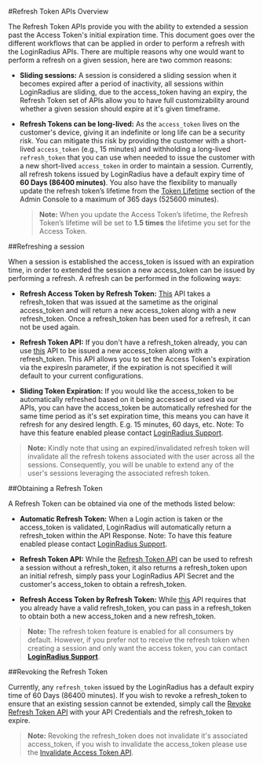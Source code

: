#Refresh Token APIs Overview

The Refresh Token APIs provide you with the ability to extended a session past the Access Token's initial expiration time. This document goes over the different workflows that can be applied in order to perform a refresh with the LoginRadius APIs.
There are multiple reasons why one would want to perform a refresh on a given session, here are two common reasons:

- **Sliding sessions:** A session is considered a sliding session when it becomes expired after a period of inactivity, all sessions within LoginRadius are sliding, due to the access_token having an expiry, the Refresh Token set of APIs allow you to have full customizability around whether a given session should expire at it's given timeframe.

- **Refresh Tokens can be long-lived:** As the `access_token` lives on the customer's device, giving it an indefinite or long life can be a security risk. You can mitigate this risk by providing the customer with a short-lived `access_token` (e.g., 15 minutes) and withholding a long-lived `refresh_token` that you can use when needed to issue the customer with a new short-lived `access_token` in order to maintain a session. Currently, all refresh tokens issued by LoginRadius have a default expiry time of **60 Days (86400 minutes)**. You also have the flexibility to manually update the refresh token’s lifetime from the [Token Lifetime](https://adminconsole.loginradius.com/platform-security/account-protection/session-management/token-lifetime) section of the Admin Console to a maximum of 365 days (525600 minutes).

    > **Note:** When you update the Access Token’s lifetime, the Refresh Token’s lifetime will be set to **1.5 times** the lifetime you set for the Access Token.


##Refreshing a session

When a session is established the access_token is issued with an expiration time, in order to extended the session a new access_token can be issued by performing a refresh. A refresh can be performed in the following ways:

- **Refresh Access Token by Refresh Token:** [This](/api/v2/customer-identity-api/refresh-token/refresh-access-token-by-refresh-token) API takes a refresh_token that was issued at the sametime as the original access_token and will return a new access_token along with a new refresh_token. Once a refresh_token has been used for a refresh, it can not be used again. 

- **Refresh Token API:** If you don't have a refresh_token already, you can use [this](/api/v2/customer-identity-api/refresh-token/refresh-token) API to be issued a new access_token along with a refresh_token. This API allows you to set the Access Token's expiration via the expiresIn parameter, if the expiration is not specified it will default to your current configurations.

- **Sliding Token Expiration:** If you would like the access_token to be automatically refreshed based on it being accessed or used via our APIs, you can have the access_token be automatically refreshed for the same time period as it's set expiration time, this means you can have it refresh for any desired length. E.g. 15 minutes, 60 days, etc. Note: To have this feature enabled please contact [LoginRadius Support](https://adminconsole.loginradius.com/support/tickets/open-a-new-ticket).

> **Note:** Kindly note that using an expired/invalidated refresh token will invalidate all the refresh tokens associated with the user across all the sessions. Consequently, you will be unable to extend any of the user's sessions leveraging the associated refresh token.

##Obtaining a Refresh Token

A Refresh Token can be obtained via one of the methods listed below:

- **Automatic Refresh Token:** When a Login action is taken or the access_token is validated, LoginRadius will automatically return a refresh_token within the API Response. Note: To have this feature enabled please contact [LoginRadius Support](https://adminconsole.loginradius.com/support/tickets/open-a-new-ticket).

- **Refresh Token API:** While the [Refresh Token API](/api/v2/customer-identity-api/refresh-token/refresh-token) can be used to refresh a session without a refresh_token, it also returns a refresh_token upon an initial refresh, simply pass your LoginRadius API Secret and the customer's access_token to obtain a refresh_token. 

- **Refresh Access Token by Refresh Token:** While [this](/api/v2/customer-identity-api/refresh-token/refresh-access-token-by-refresh-token) API requires that you already have a valid refresh_token, you can pass in a refresh_token to obtain both a new access_token and a new refresh_token.

> **Note:** The refresh token feature is enabled for all consumers  by default. However, if you prefer not to receive the refresh token when creating a session and only want the access token, you can contact [**LoginRadius Support**](https://adminconsole.loginradius.com/support/tickets/open-a-new-ticket).

##Revoking the Refresh Token

Currently, any `refresh_token` issued by the LoginRadius has a default expiry time of 60 Days (86400 minutes). If you wish to revoke a refresh_token to ensure that an existing session cannot be extended, simply call the [Revoke Refresh Token API](/api/v2/customer-identity-api/refresh-token/revoke-refresh-token) with your API Credentials and the refresh_token to expire.

> **Note:** Revoking the refresh_token does not invalidate it's associated access_token, if you wish to invalidate the access_token please use the [Invalidate Access Token API](/api/v2/customer-identity-api/authentication/auth-invalidate-access-token).

